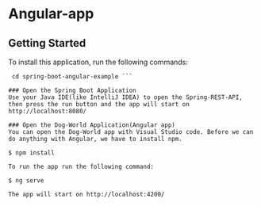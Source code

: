 # Angular-app

## Getting Started
To install this application, run the following commands:

  ``` git clone https://github.com/oktadeveloper/spring-boot-angular-example.git
   cd spring-boot-angular-example ```

### Open the Spring Boot Application
Use your Java IDE(like IntelliJ IDEA) to open the Spring-REST-API, then press the run button and the app will start on http://localhost:8080/

### Open the Dog-World Application(Angular app)
You can open the Dog-World app with Visual Studio code. Before we can do anything with Angular, we have to install npm.

$ npm install

To run the app run the following command:

$ ng serve

The app will start on http://localhost:4200/
